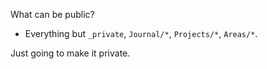 
What can be public?
- Everything but `_private`, `Journal/*`, `Projects/*`, `Areas/*`.

Just going to make it private.